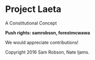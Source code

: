 # Project Laeta
A Constitutional Concept

**Push rights: samrobson, forestmcwawa**

We would appreciate contributions! 

Copyright 2016 Sam Robson, Nate Ijams.
